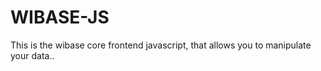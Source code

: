 # WIBASE-JS

This is the wibase core frontend javascript, that allows you to manipulate your data..

